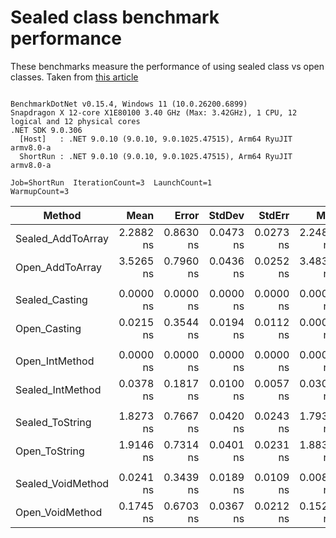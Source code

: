 # Sealed class benchmark performance

These benchmarks measure the performance of using sealed class vs open classes. Taken from [this article](https://code-maze.com/improve-performance-sealed-classes-dotnet/)

```

BenchmarkDotNet v0.15.4, Windows 11 (10.0.26200.6899)
Snapdragon X 12-core X1E80100 3.40 GHz (Max: 3.42GHz), 1 CPU, 12 logical and 12 physical cores
.NET SDK 9.0.306
  [Host]   : .NET 9.0.10 (9.0.10, 9.0.1025.47515), Arm64 RyuJIT armv8.0-a
  ShortRun : .NET 9.0.10 (9.0.10, 9.0.1025.47515), Arm64 RyuJIT armv8.0-a

Job=ShortRun  IterationCount=3  LaunchCount=1  
WarmupCount=3  

```
| Method            | Mean      | Error     | StdDev    | StdErr    | Min       | Max       | Op/s             | Gen0   | Allocated |
|------------------ |----------:|----------:|----------:|----------:|----------:|----------:|-----------------:|-------:|----------:|
| Sealed_AddToArray | 2.2882 ns | 0.8630 ns | 0.0473 ns | 0.0273 ns | 2.2486 ns | 2.3406 ns |    437,018,576.8 | 0.0057 |      24 B |
| Open_AddToArray   | 3.5265 ns | 0.7960 ns | 0.0436 ns | 0.0252 ns | 3.4839 ns | 3.5711 ns |    283,568,944.5 | 0.0057 |      24 B |
|                   |           |           |           |           |           |           |                  |        |           |
| Sealed_Casting    | 0.0000 ns | 0.0000 ns | 0.0000 ns | 0.0000 ns | 0.0000 ns | 0.0000 ns |         Infinity |      - |         - |
| Open_Casting      | 0.0215 ns | 0.3544 ns | 0.0194 ns | 0.0112 ns | 0.0000 ns | 0.0378 ns | 46,461,144,297.8 |      - |         - |
|                   |           |           |           |           |           |           |                  |        |           |
| Open_IntMethod    | 0.0000 ns | 0.0000 ns | 0.0000 ns | 0.0000 ns | 0.0000 ns | 0.0000 ns |         Infinity |      - |         - |
| Sealed_IntMethod  | 0.0378 ns | 0.1817 ns | 0.0100 ns | 0.0057 ns | 0.0303 ns | 0.0491 ns | 26,433,647,834.3 |      - |         - |
|                   |           |           |           |           |           |           |                  |        |           |
| Sealed_ToString   | 1.8273 ns | 0.7667 ns | 0.0420 ns | 0.0243 ns | 1.7937 ns | 1.8744 ns |    547,245,370.8 |      - |         - |
| Open_ToString     | 1.9146 ns | 0.7314 ns | 0.0401 ns | 0.0231 ns | 1.8836 ns | 1.9599 ns |    522,303,383.2 |      - |         - |
|                   |           |           |           |           |           |           |                  |        |           |
| Sealed_VoidMethod | 0.0241 ns | 0.3439 ns | 0.0189 ns | 0.0109 ns | 0.0081 ns | 0.0449 ns | 41,505,502,824.4 |      - |         - |
| Open_VoidMethod   | 0.1745 ns | 0.6703 ns | 0.0367 ns | 0.0212 ns | 0.1520 ns | 0.2169 ns |  5,732,199,344.9 |      - |         - |
